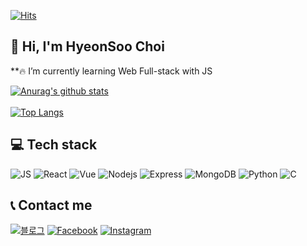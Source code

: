 [![Hits](https://hits.seeyoufarm.com/api/count/incr/badge.svg?url=https%3A%2F%2Fgithub.com%2FKeep-Going-HyeonSoo&count_bg=%237ACB3C&title_bg=%23555555&icon=cliqz.svg&icon_color=%23FFFFFF&title=hits&edge_flat=false)](https://hits.seeyoufarm.com)

## 👋 Hi, I'm HyeonSoo Choi 

**🔥 I’m currently learning Web Full-stack with JS

[![Anurag's github stats](https://github-readme-stats.vercel.app/api?username=Keep-Going-HyeonSoo&show_icons=true&count_private=true&bg_color=30,e96443,904e95&title_color=fff&text_color=fff)](https://github.com/anuraghazra/github-readme-stats)
<br><br>
[![Top Langs](https://github-readme-stats.vercel.app/api/top-langs/?username=Keep-Going-HyeonSoo&hide=html&layout=compact&&bg_color=30,e96443,904e95&title_color=fff&text_color=fff)](https://github.com/anuraghazra/github-readme-stats)
<br>

## 💻 Tech stack

![JS](https://img.shields.io/badge/JavaScript-F7DF1E?style=for-the-badge&logo=JavaScript&logoColor=black)
![React](https://img.shields.io/badge/React-61DAFB?style=for-the-badge&logo=React&logoColor=black)
![Vue](https://img.shields.io/badge/vue-4FC08D?style=for-the-badge&logo=Vue.js&logoColor=white)
![Nodejs](https://img.shields.io/badge/nodejs-339933?style=for-the-badge&logo=Node.js&logoColor=white)
![Express](https://img.shields.io/badge/Express-000000?style=for-the-badge&logo=Express&logoColor=white)
![MongoDB](https://img.shields.io/badge/MongoDB-47A248?style=for-the-badge&logo=MongoDB&logoColor=white)
![Python](https://img.shields.io/badge/python-3776AB?style=for-the-badge&logo=python&logoColor=white)
![C](https://img.shields.io/badge/C-a8b9cc?style=for-the-badge&logo=C&logoColor=white)


## 📞 Contact me

[![블로그](https://img.shields.io/badge/-Velog-22c997)](https://velog.io/@hye0n)
[![Facebook](http://img.shields.io/badge/Facebook-1877F2?style=flat&logo=Facebook&logoColor=white&link=https://www.facebook.com/people/%EC%B5%9C%ED%98%84%EC%88%98/100005715706046)](https://www.facebook.com/people/%EC%B5%9C%ED%98%84%EC%88%98/100005715706046)
[![Instagram](https://img.shields.io/badge/instagram-E4405F?style=flat&logo=instagram&logoColor=white)](https://www.instagram.com/Hyeon_980105/?fbclid=IwAR3mVHQnsu_dxeDKLn3Jd1pdPo4ilw88zNXTlpWMbXJfj176MiEzlv-9wiA)



<!--
**Keep-Going-HyeonSoo/Keep-Going-HyeonSoo** is a ✨ _special_ ✨ repository because its `README.md` (this file) appears on your GitHub profile.

Here are some ideas to get you started:

- 🔭 I’m currently working on ...
- 🌱 I’m currently learning ...
- 👯 I’m looking to collaborate on ...
- 🤔 I’m looking for help with ...
- 💬 Ask me about ...
- 📫 How to reach me: ...
- 😄 Pronouns: ...
- ⚡ Fun fact: ...
-->
